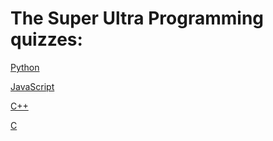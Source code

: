 # The Super Ultra Programming quizzes:

[Python](https://tinyurl.com/yeal9wf7)

[JavaScript](https://tinyurl.com/yeal9wf7)

[C++](https://tinyurl.com/yeal9wf7)

[C](https://tinyurl.com/yeal9wf7)
